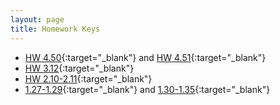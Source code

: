 ```yaml
---
layout: page
title: Homework Keys
---
```


<!--
* [HW 12.38](HW_noPrint.pdf){:target="_blank"}
* [HW 12.35-12.37](HW_noPrint.pdf){:target="_blank"}
* [HW 11.24-11.25](Chapter11bHW_noPrint.pdf){:target="_blank"}
* [HW 11.22-11.23](Chapter11aHW_noPrint.pdf){:target="_blank"}
* [HW 10.46-10.47](Chapter10HW_noPrint.pdf){:target="_blank"}
* [HW 9.22-9.24](Chapter09HW_noPrint.pdf){:target="_blank"}
* [HW 8.4-8.5](Chapter08HW_noPrint.pdf){:target="_blank"}
* [HW 7.19](Chapter07HW_noPrint.pdf){:target="_blank"}
* [HW 6.24-6.25](Chapter06HWa_noPrint.pdf){:target="_blank"}
* [HW 6.26](Chapter06HWb_noPrint.pdf){:target="_blank"}
* [HW 5.24-5.25](Chapter05HW_noPrint.pdf){:target="_blank"}
-->

* [HW 4.50](Chapter04HWa_noPrint.pdf){:target="_blank"} and [HW 4.51](Chapter04HWb_noPrint.pdf){:target="_blank"} 
* [HW 3.12](Chapter03HW_noPrint.pdf){:target="_blank"}
* [HW 2.10-2.11](Chapter02HW_noPrint.pdf){:target="_blank"}
* [1.27-1.29](Chapter01HWa_noPrint.pdf){:target="_blank"} and [ 1.30-1.35](Chapter01HWb_noPrint.pdf){:target="_blank"}
